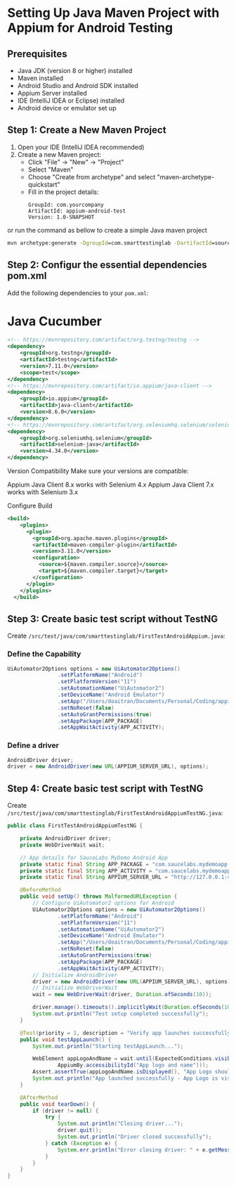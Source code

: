 # Setting Up Java Maven Project with Appium for Android Testing

## Prerequisites
- Java JDK (version 8 or higher) installed
- Maven installed
- Android Studio and Android SDK installed
- Appium Server installed
- IDE (IntelliJ IDEA or Eclipse) installed
- Android device or emulator set up

## Step 1: Create a New Maven Project
1. Open your IDE (IntelliJ IDEA recommended)
2. Create a new Maven project:
   - Click "File" → "New" → "Project"
   - Select "Maven"
   - Choose "Create from archetype" and select "maven-archetype-quickstart"
   - Fill in the project details:
     ```
     GroupId: com.yourcompany
     ArtifactId: appium-android-test
     Version: 1.0-SNAPSHOT
     ```
or run the command as bellow to create a simple Java maven project
```cmd
mvn archetype:generate -DgroupId=com.smarttestinglab -DartifactId=source-java-appium-free-source -DarchetypeArtifactId=maven-archetype-quickstart -DinteractiveMode=false
```
## Step 2: Configur the essential dependencies pom.xml
Add the following dependencies to your `pom.xml`:
# Java Cucumber
```xml
<!-- https://mvnrepository.com/artifact/org.testng/testng -->
<dependency>
    <groupId>org.testng</groupId>
    <artifactId>testng</artifactId>
    <version>7.11.0</version>
    <scope>test</scope>
</dependency>
<!-- https://mvnrepository.com/artifact/io.appium/java-client -->
<dependency>
    <groupId>io.appium</groupId>
    <artifactId>java-client</artifactId>
    <version>8.6.0</version>
</dependency>
<!-- https://mvnrepository.com/artifact/org.seleniumhq.selenium/selenium-java -->
<dependency>
    <groupId>org.seleniumhq.selenium</groupId>
    <artifactId>selenium-java</artifactId>
    <version>4.34.0</version>
</dependency>
```

Version Compatibility
Make sure your versions are compatible:

Appium Java Client 8.x works with Selenium 4.x
Appium Java Client 7.x works with Selenium 3.x

Configure Build
```xml
<build>
    <plugins>
      <plugin>
        <groupId>org.apache.maven.plugins</groupId>
        <artifactId>maven-compiler-plugin</artifactId>
        <version>3.11.0</version>
        <configuration>
          <source>${maven.compiler.source}</source>
          <target>${maven.compiler.target}</target>
        </configuration>
      </plugin>
    </plugins>
  </build>
```

## Step 3: Create basic test script without TestNG
Create `/src/test/java/com/smarttestinglab/FirstTestAndroidAppium.java`:

### Define the Capability
```java
UiAutomator2Options options = new UiAutomator2Options()
                .setPlatformName("Android")
                .setPlatformVersion("11")
                .setAutomationName("UiAutomator2")
                .setDeviceName("Android Emulator")
                .setApp("/Users/doaitran/Documents/Personal/Coding/appium-everything/java-appium-free-course/source-java-appium-free-source/apps/mda-2.2.0-25.apk")
                .setNoReset(false)
                .setAutoGrantPermissions(true)
                .setAppPackage(APP_PACKAGE)
                .setAppWaitActivity(APP_ACTIVITY);
```

### Define a driver

```java
AndroidDriver driver;
driver = new AndroidDriver(new URL(APPIUM_SERVER_URL), options);

```

## Step 4: Create basic test script with TestNG
Create `/src/test/java/com/smarttestinglab/FirstTestAndroidAppiumTestNG.java`:

```java
public class FirstTestAndroidAppiumTestNG {

    private AndroidDriver driver;
    private WebDriverWait wait;

    // App details for SauceLabs MyDemo Android App
    private static final String APP_PACKAGE = "com.saucelabs.mydemoapp.android";
    private static final String APP_ACTIVITY = "com.saucelabs.mydemoapp.android.view.activities.MainActivity";
    private static final String APPIUM_SERVER_URL = "http://127.0.0.1:4723";

    @BeforeMethod
    public void setUp() throws MalformedURLException {
        // Configure UiAutomator2 options for Android
        UiAutomator2Options options = new UiAutomator2Options()
                .setPlatformName("Android")
                .setPlatformVersion("11")
                .setAutomationName("UiAutomator2")
                .setDeviceName("Android Emulator")
                .setApp("/Users/doaitran/Documents/Personal/Coding/appium-everything/java-appium-free-course/source-java-appium-free-source/apps/mda-2.2.0-25.apk")
                .setNoReset(false)
                .setAutoGrantPermissions(true)
                .setAppPackage(APP_PACKAGE)
                .setAppWaitActivity(APP_ACTIVITY);
        // Initialize AndroidDriver
        driver = new AndroidDriver(new URL(APPIUM_SERVER_URL), options);
        // Initialize WebDriverWait
        wait = new WebDriverWait(driver, Duration.ofSeconds(10));

        driver.manage().timeouts().implicitlyWait(Duration.ofSeconds(10));
        System.out.println("Test setup completed successfully");
    }

    @Test(priority = 1, description = "Verify app launches successfully")
    public void testAppLaunch() {
        System.out.println("Starting testAppLaunch...");

        WebElement appLogoAndName = wait.until(ExpectedConditions.visibilityOfElementLocated(
                AppiumBy.accessibilityId("App logo and name")));
        Assert.assertTrue(appLogoAndName.isDisplayed(), "App Logo should be visible");
        System.out.println("App launched successfully - App Logo is visible");
    }

    @AfterMethod
    public void tearDown() {
        if (driver != null) {
            try {
                System.out.println("Closing driver...");
                driver.quit();
                System.out.println("Driver closed successfully");
            } catch (Exception e) {
                System.err.println("Error closing driver: " + e.getMessage());
            }
        }
    }
}
```
